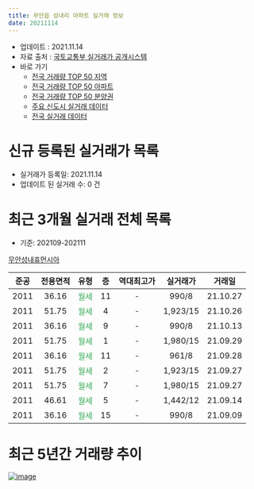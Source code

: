 ```yaml
---
title: 무안읍 성내리 아파트 실거래 정보
date: 20211114
---
```


* 업데이트 : 2021.11.14
* 자료 출처 : [국토교통부 실거래가 공개시스템](http://rt.molit.go.kr)
* 바로 가기
    * [전국 거래량 TOP 50 지역](https://apt-info.github.io/apt-trade-info/tr)
    * [전국 거래량 TOP 50 아파트](https://apt-info.github.io/apt-trade-info/ta)
    * [전국 거래량 TOP 50 분양권](https://apt-info.github.io/apt-trade-info/tb)
    * [주요 신도시 실거래 데이터](https://apt-info.github.io/apt-trade-info/newtown)
    * [전국 실거래 데이터](https://apt-info.github.io/apt-trade-info/all)



<script async src="https://pagead2.googlesyndication.com/pagead/js/adsbygoogle.js"></script>
<!-- 기본광고 -->
<ins class="adsbygoogle"
     style="display:block"
     data-ad-client="ca-pub-1142216861245946"
     data-ad-slot="4805727019"
     data-ad-format="auto"
     data-full-width-responsive="true"></ins>
<script>
     (adsbygoogle = window.adsbygoogle || []).push({});
</script>


# 신규 등록된 실거래가 목록

* 실거래가 등록일: 2021.11.14
* 업데이트 된 실거래 수: 0 건




<script async src="https://pagead2.googlesyndication.com/pagead/js/adsbygoogle.js"></script>
<!-- 기본광고 -->
<ins class="adsbygoogle"
     style="display:block"
     data-ad-client="ca-pub-1142216861245946"
     data-ad-slot="4805727019"
     data-ad-format="auto"
     data-full-width-responsive="true"></ins>
<script>
     (adsbygoogle = window.adsbygoogle || []).push({});
</script>


# 최근 3개월 실거래 전체 목록
* 기준: 202109-202111


[무안성내휴먼시아](https://search.naver.com/search.naver?query=%EB%AC%B4%EC%95%88%EC%84%B1%EB%82%B4%ED%9C%B4%EB%A8%BC%EC%8B%9C%EC%95%84)

|준공|전용면적|유형|층|역대최고가|실거래가|거래일|
|:---:|:---:|:---:|:---:|:---:|:---:|:---:|
|2011|36.16|<span style="color:#34A853">월세</span>|11|<span style="color:#444444">-</span>|990/8|21.10.27|
|2011|51.75|<span style="color:#34A853">월세</span>|4|<span style="color:#444444">-</span>|1,923/15|21.10.26|
|2011|36.16|<span style="color:#34A853">월세</span>|9|<span style="color:#444444">-</span>|990/8|21.10.13|
|2011|51.75|<span style="color:#34A853">월세</span>|1|<span style="color:#444444">-</span>|1,980/15|21.09.29|
|2011|36.16|<span style="color:#34A853">월세</span>|11|<span style="color:#444444">-</span>|961/8|21.09.28|
|2011|51.75|<span style="color:#34A853">월세</span>|2|<span style="color:#444444">-</span>|1,923/15|21.09.27|
|2011|51.75|<span style="color:#34A853">월세</span>|7|<span style="color:#444444">-</span>|1,980/15|21.09.27|
|2011|46.61|<span style="color:#34A853">월세</span>|5|<span style="color:#444444">-</span>|1,442/12|21.09.14|
|2011|36.16|<span style="color:#34A853">월세</span>|15|<span style="color:#444444">-</span>|990/8|21.09.09|



<script async src="https://pagead2.googlesyndication.com/pagead/js/adsbygoogle.js"></script>
<!-- 기본광고 -->
<ins class="adsbygoogle"
     style="display:block"
     data-ad-client="ca-pub-1142216861245946"
     data-ad-slot="4805727019"
     data-ad-format="auto"
     data-full-width-responsive="true"></ins>
<script>
     (adsbygoogle = window.adsbygoogle || []).push({});
</script>


# 최근 5년간 거래량 추이


<div style="width:100%;">
    <canvas id="deal_progress" height="200"></canvas>
</div>

<script>
new Chart(document.getElementById("deal_progress"), {
    type: 'line',
    data: {
        labels: ['16.01','16.03','16.04','16.05','16.07','16.10','16.11','16.12','17.01','17.02','17.03','17.06','17.07','17.08','17.09','17.10','17.11','18.01','18.03','18.04','18.05','18.06','18.07','18.08','18.10','18.11','18.12','19.01','19.02','19.03','19.04','19.05','19.06','19.07','19.08','19.09','19.10','19.11','19.12','20.01','20.03','20.04','20.05','20.07','20.09','20.10','20.11','21.02','21.03','21.04','21.06','21.07','21.08','21.09','21.10'],
        datasets: [{
            label: '매매/분양권',
            data: [0,0,0,0,0,0,0,0,0,0,0,0,0,0,0,0,0,0,0,0,0,0,0,0,0,0,0,0,0,0,0,0,0,0,0,0,0,0,0,0,0,0,0,0,0,0,0,0,0,0,0,0,0,0,0],
            borderColor: "rgba(66, 133, 243, 1)",
            backgroundColor: "rgba(66, 133, 243, 0.05)",
            borderWidth: 1,
            pointRadius: 0,
            fill: false,
            lineTension: 0
        },{
            label: '전/월세',
            data: [3,6,2,1,2,1,1,3,2,1,1,4,58,8,5,7,6,2,1,1,3,3,4,2,1,1,3,1,1,3,1,1,36,11,3,8,9,1,3,4,3,6,2,3,1,1,1,1,2,5,6,2,2,6,3],
            borderColor: "rgba(255, 90, 0, 1)",
            backgroundColor: "rgba(255, 90, 0, 0.05)",
            borderWidth: 1,
            pointRadius: 0,
            fill: false,
            lineTension: 0
        },{
            label: '합계',
            data: [3,6,2,1,2,1,1,3,2,1,1,4,58,8,5,7,6,2,1,1,3,3,4,2,1,1,3,1,1,3,1,1,36,11,3,8,9,1,3,4,3,6,2,3,1,1,1,1,2,5,6,2,2,6,3],
            borderColor: "rgba(0, 0, 0, 1)",
            backgroundColor: "rgba(0, 0, 0, 0.03)",
            borderWidth: 0.1,
            pointRadius: 0,
            fill: true,
            lineTension: 0
        }
        ]
    },
    options: {
        responsive: true,
        title: {
            display: false
        },
        tooltips: {
            mode: 'index',
            intersect: false
        },
        hover: {
            mode: 'nearest',
            intersect: true
        },
        scales: {
            xAxes: [{
                display: true,
                scaleLabel: {
                    display: true,
                    labelString: '년/월'
                }
            }],
            yAxes: [{
                display: true,
                ticks: {
                    suggestedMin: 0,
                },
                scaleLabel: {
                    display: true,
                    labelString: '실거래 수'
                }
            }]
        }
    }
});

</script>


[![image](https://apt-info.github.io/images/2020-01-03-apt-trade-info/1024x500.png)](https://play.google.com/store/apps/details?id=com.aptinfo.apttradeinfo)


